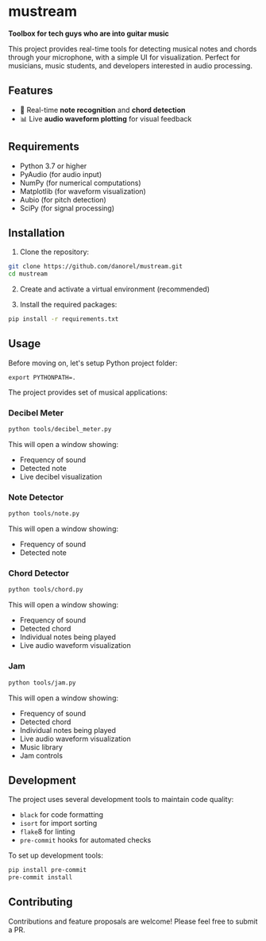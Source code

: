 # mustream

**Toolbox for tech guys who are into guitar music**

This project provides real-time tools for detecting musical notes and chords through your microphone, with a simple UI for visualization. Perfect for musicians, music students, and developers interested in audio processing.

## Features

- 🎵 Real-time **note recognition** and **chord detection**
- 📊 Live **audio waveform plotting** for visual feedback

## Requirements

- Python 3.7 or higher
- PyAudio (for audio input)
- NumPy (for numerical computations)
- Matplotlib (for waveform visualization)
- Aubio (for pitch detection)
- SciPy (for signal processing)

## Installation

1. Clone the repository:
```bash
git clone https://github.com/danorel/mustream.git
cd mustream
```

2. Create and activate a virtual environment (recommended)

3. Install the required packages:
```bash
pip install -r requirements.txt
```

## Usage

Before moving on, let's setup Python project folder:

```
export PYTHONPATH=.
```

The project provides set of musical applications:

### Decibel Meter

```bash
python tools/decibel_meter.py
```

This will open a window showing:
- Frequency of sound
- Detected note
- Live decibel visualization

### Note Detector

```bash
python tools/note.py
```

This will open a window showing:
- Frequency of sound
- Detected note

### Chord Detector

```bash
python tools/chord.py
```

This will open a window showing:
- Frequency of sound
- Detected chord
- Individual notes being played
- Live audio waveform visualization

### Jam

```bash
python tools/jam.py
```

This will open a window showing:
- Frequency of sound
- Detected chord
- Individual notes being played
- Live audio waveform visualization
- Music library
- Jam controls

## Development

The project uses several development tools to maintain code quality:
- `black` for code formatting
- `isort` for import sorting
- `flake`8 for linting
- `pre-commit` hooks for automated checks

To set up development tools:

```bash
pip install pre-commit
pre-commit install
```

## Contributing

Contributions and feature proposals are welcome! Please feel free to submit a PR.
